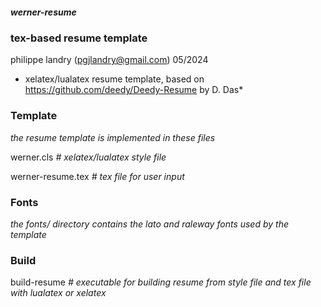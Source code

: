 ##### werner-resume
### tex-based resume template
philippe landry (pgjlandry@gmail.com) 05/2024

* xelatex/lualatex resume template, based on https://github.com/deedy/Deedy-Resume by D. Das*

### Template

*the resume template is implemented in these files*

werner.cls *# xelatex/lualatex style file*

werner-resume.tex *# tex file for user input*

### Fonts

*the fonts/ directory contains the lato and raleway fonts used by the template*

### Build

build-resume *# executable for building resume from style file and tex file with lualatex or xelatex*
